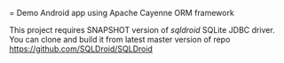 = Demo Android app using Apache Cayenne ORM framework

This project requires SNAPSHOT version of *sqldroid* SQLite JDBC driver.
You can clone and build it from latest master version of repo https://github.com/SQLDroid/SQLDroid